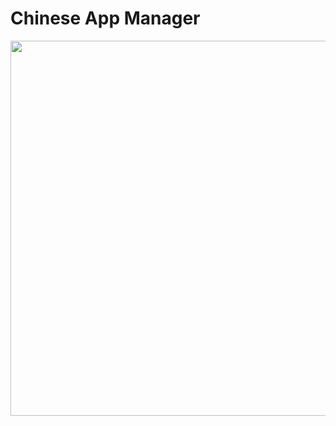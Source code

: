 # Chinese App Manager

<!--<img src="https://user-images.githubusercontent.com/52598978/86894519-ce270780-c120-11ea-859a-954f571f628c.gif" height="600"/>-->
<img src="https://imgur.com/i79bDPV" height="600"/>
